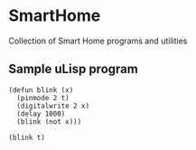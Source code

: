 # SmartHome
Collection of Smart Home programs and utilities


## Sample uLisp program

```
(defun blink (x)
  (pinmode 2 t)
  (digitalwrite 2 x)
  (delay 1000)
  (blink (not x)))

(blink t)
```